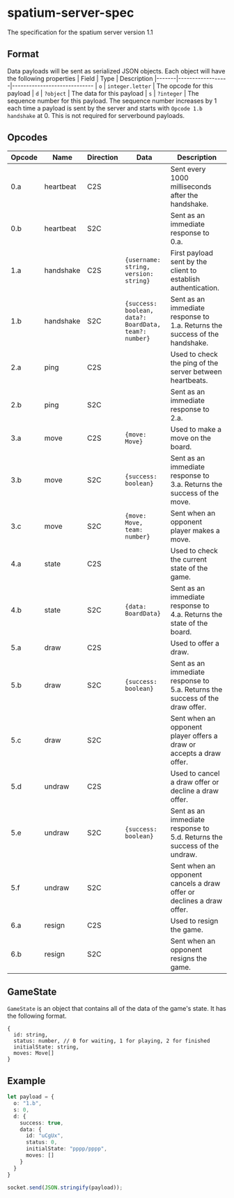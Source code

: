 # spatium-server-spec
The specification for the spatium server version 1.1

## Format
Data payloads will be sent as serialized JSON objects.
Each object will have the following properties
| Field | Type             | Description
|-------|------------------|-----------------------------
| `o`   | `integer.letter` | The opcode for this payload
| `d`   | `?object`        | The data for this payload
| `s`   | `?integer`       | The sequence number for this payload. The sequence number increases by 1 each time a payload is sent by the server and starts with `Opcode 1.b handshake` at 0. This is not required for serverbound payloads.

## Opcodes
| Opcode | Name      | Direction | Data                                                    | Description                                                                  |
| ------ | --------- | --------- | ------------------------------------------------------- | ---------------------------------------------------------------------------- |
| 0.a    | heartbeat | C2S       |                                                         | Sent every 1000 milliseconds after the handshake.                            |
| 0.b    | heartbeat | S2C       |                                                         | Sent as an immediate response to 0.a.                                        |
| 1.a    | handshake | C2S       | `{username: string, version: string}`                   | First payload sent by the client to establish authentication.                |
| 1.b    | handshake | S2C       | `{success: boolean, data?: BoardData, team?: number}`   | Sent as an immediate response to 1.a. Returns the success of the handshake.  |
| 2.a    | ping      | C2S       |                                                         | Used to check the ping of the server between heartbeats.                     |
| 2.b    | ping      | S2C       |                                                         | Sent as an immediate response to 2.a.                                        |
| 3.a    | move      | C2S       | `{move: Move}`                                          | Used to make a move on the board.                                            |
| 3.b    | move      | S2C       | `{success: boolean}`                                    | Sent as an immediate response to 3.a. Returns the success of the move.       |
| 3.c    | move      | S2C       | `{move: Move, team: number}`                            | Sent when an opponent player makes a move.                                   |
| 4.a    | state     | C2S       |                                                         | Used to check the current state of the game.                                 |
| 4.b    | state     | S2C       | `{data: BoardData}`                                     | Sent as an immediate response to 4.a. Returns the state of the board.        |
| 5.a    | draw      | C2S       |                                                         | Used to offer a draw.                                                        |
| 5.b    | draw      | S2C       | `{success: boolean}`                                    | Sent as an immediate response to 5.a. Returns the success of the draw offer. |
| 5.c    | draw      | S2C       |                                                         | Sent when an opponent player offers a draw or accepts a draw offer.          |
| 5.d    | undraw    | C2S       |                                                         | Used to cancel a draw offer or decline a draw offer.                         |
| 5.e    | undraw    | S2C       | `{success: boolean}`                                    | Sent as an immediate response to 5.d. Returns the success of the undraw.     |
| 5.f    | undraw    | S2C       |                                                         | Sent when an opponent cancels a draw offer or declines a draw offer.         |
| 6.a    | resign    | C2S       |                                                         | Used to resign the game.                                                     |
| 6.b    | resign    | S2C       |                                                         | Sent when an opponent resigns the game.                                      |

## GameState
`GameState` is an object that contains all of the data of the game's state. It has the following format.
```
{
  id: string,
  status: number, // 0 for waiting, 1 for playing, 2 for finished
  initialState: string,
  moves: Move[]
}
```

## Example
```ts
let payload = {
  o: "1.b",
  s: 0,
  d: {
    success: true,
    data: {
      id: "uCgUx",
      status: 0,
      initialState: "pppp/pppp",
      moves: []
    }
  }
}

socket.send(JSON.stringify(payload));
```
